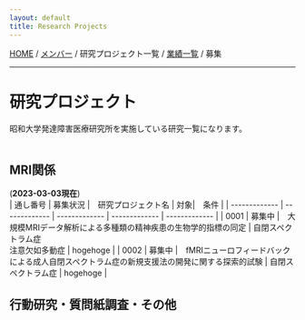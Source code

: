 ```yaml
---
layout: default
title: Research Projects
---
```

[HOME](https://middrshowa.github.io/) / [メンバー](./members.html) / 研究プロジェクト一覧 / [業績一覧](./publications.html) / 募集

---
# 研究プロジェクト
昭和大学発達障害医療研究所を実施している研究一覧になります。<br><br>

## MRI関係

(<b>2023-03-03現在</b>)<br>
|  通し番号  | 募集状況  |　研究プロジェクト名  | 対象|　条件 |
| ------------- | ------------- | ------------- | ------------- | ------------- |
|  0001  |  募集中  |　大規模MRIデータ解析による多種類の精神疾患の生物学的指標の同定  | 自閉スペクトラム症<br>注意欠如多動症 | hogehoge |
|  0002  |  募集中  |　fMRIニューロフィードバックによる成人自閉スペクトラム症の新規支援法の開発に関する探索的試験 | 自閉スペクトラム症 | hogehoge |


## 行動研究・質問紙調査・その他

